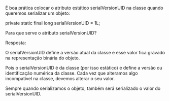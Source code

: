 É boa prática colocar o atributo estático serialVersionUID na classe quando queremos serializar um objeto:

private static final long serialVersionUID = 1L;

Para que serve o atributo serialVersionUID?

Resposta:

O serialVersionUID define a versão atual da classe e esse valor fica gravado na representação binária do objeto.

Pois o serialVersionUID é da classe (por isso estático) e define a versão ou identificação numérica da classe. Cada vez que alteramos algo incompatível na classe, devemos alterar o seu valor.

Sempre quando serializamos o objeto, também será serializado o valor do serialVersionUID.